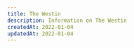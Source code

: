 ```yaml
---
title: The Westin
description: Information on The Westin
createdAt: 2022-01-04
updatedAt: 2022-01-04
---
```

  
  